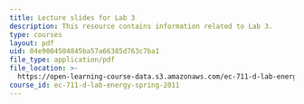 ```yaml
---
title: Lecture slides for Lab 3
description: This resource contains information related to Lab 3.
type: courses
layout: pdf
uid: 04e9004504845ba57a66385d763c7ba1
file_type: application/pdf
file_location: >-
  https://open-learning-course-data.s3.amazonaws.com/ec-711-d-lab-energy-spring-2011/04e9004504845ba57a66385d763c7ba1_MITEC_711S11_lab3_pres.pdf
course_id: ec-711-d-lab-energy-spring-2011
---
```

